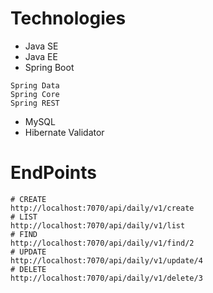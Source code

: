 # Technologies
* Java SE
* Java EE
* Spring Boot
```shell
Spring Data 
Spring Core
Spring REST
```
* MySQL
* Hibernate Validator
# EndPoints
```shell
# CREATE
http://localhost:7070/api/daily/v1/create
# LIST
http://localhost:7070/api/daily/v1/list
# FIND
http://localhost:7070/api/daily/v1/find/2
# UPDATE
http://localhost:7070/api/daily/v1/update/4
# DELETE
http://localhost:7070/api/daily/v1/delete/3
```